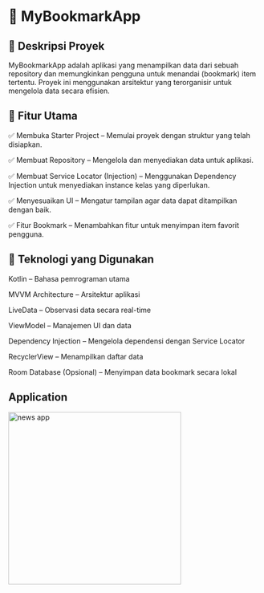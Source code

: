 # 📌 MyBookmarkApp
## 📝 Deskripsi Proyek
MyBookmarkApp adalah aplikasi yang menampilkan data dari sebuah repository dan memungkinkan pengguna untuk menandai (bookmark) item tertentu. Proyek ini menggunakan arsitektur yang terorganisir untuk mengelola data secara efisien.

## 🔧 Fitur Utama
✅ Membuka Starter Project – Memulai proyek dengan struktur yang telah disiapkan.

✅ Membuat Repository – Mengelola dan menyediakan data untuk aplikasi.

✅ Membuat Service Locator (Injection) – Menggunakan Dependency Injection untuk menyediakan instance kelas yang diperlukan.

✅ Menyesuaikan UI – Mengatur tampilan agar data dapat ditampilkan dengan baik.

✅ Fitur Bookmark – Menambahkan fitur untuk menyimpan item favorit pengguna.

## 🚀 Teknologi yang Digunakan
Kotlin – Bahasa pemrograman utama

MVVM Architecture – Arsitektur aplikasi

LiveData – Observasi data secara real-time

ViewModel – Manajemen UI dan data

Dependency Injection – Mengelola dependensi dengan Service Locator

RecyclerView – Menampilkan daftar data

Room Database (Opsional) – Menyimpan data bookmark secara lokal

## Application
<img width="344" alt="news app" src="https://github.com/user-attachments/assets/44562c65-97eb-4a68-b83d-7b5520db33dc">

